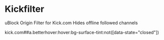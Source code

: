 # Kickfilter
uBlock Origin Filter for Kick.com
Hides offline followed channels


kick.com##a.betterhover\:hover\:bg-surface-tint:not([data-state="closed"])
